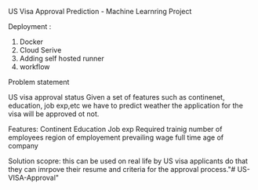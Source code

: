 US Visa Approval Prediction - Machine Learnring Project 



Deployment : 
1. Docker
2. Cloud Serive
3. Adding self hosted runner 
4. workflow


Problem statement 

US visa approval status 
Given a set of features such as continenet, education, job exp,etc we have to predict weather the application for the visa will be approved ot not.


Features:
Continent
Education 
Job exp
Required trainig 
number of employees 
region of employement 
prevailing wage 
full time 
age of company 


Solution scopre:
this can be used on real life by US visa applicants do that they can imrpove their resume and criteria for the approval process."# US-VISA-Approval" 
